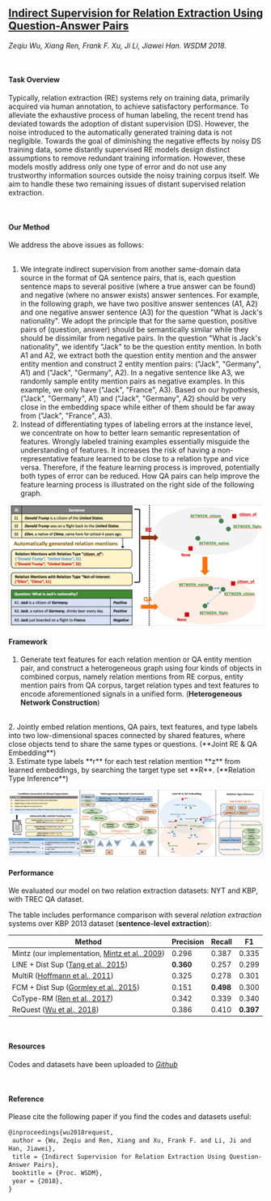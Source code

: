 ## [Indirect Supervision for Relation Extraction Using Question-Answer Pairs](https://arxiv.org/abs/1710.11169) <br />
*Zeqiu Wu, Xiang Ren, Frank F. Xu, Ji Li, Jiawei Han. WSDM 2018.*

<br />

#### **Task Overview**

Typically, relation extraction (RE) systems rely on training data, primarily acquired
via human annotation, to achieve satisfactory performance. To alleviate the exhaustive process of human labeling, the recent trend has deviated
towards the adoption of distant supervision (DS). However, the noise introduced to the automatically generated training data is not negligible. Towards the goal of diminishing the negative effects by noisy DS training data, some distantly supervised RE models design distinct assumptions to remove redundant
training information. However, these models mostly address only one type of error and do not use any trustworthy information sources outside the noisy training corpus itself. We aim to handle these two remaining issues of distant supervised relation extraction.

<br />

#### **Our Method**

We address the above issues as follows: <br /><br />
1. We integrate indirect supervision from another same-domain data source in the format of QA sentence pairs, that is, each question sentence maps to several positive (where a true answer can be found) and negative (where no answer exists) answer sentences. For example, in the following graph, we have two positive answer sentences (A1, A2) and one negative answer sentence (A3) for the question "What is Jack's nationality". We adopt the principle that for the same question, positive pairs of (question, answer) should be semantically similar while they should be dissimilar from negative pairs. In the question "What is Jack's nationality", we identify "Jack" to be the question entity mention. In both A1 and A2, we extract both the question entity mention and the answer entity mention and construct 2 entity mention pairs: ("Jack", "Germany", A1) and ("Jack", "Germany", A2). In a negative sentence like A3, we randomly sample entity mention pairs as negative examples. In this example, we only have ("Jack", "France", A3). Based on our hypothesis, ("Jack", "Germany", A1) and ("Jack", "Germany", A2) should be very close in the embedding space while either of them should be far away from ("Jack", "France", A3). <br />
2. Instead of differentiating types of labeling errors at the instance level, we concentrate on how to better learn semantic representation of features. Wrongly labeled training examples essentially misguide the understanding of features. It increases the risk of having a non-representative feature learned to be close to a relation type and vice versa. Therefore, if the feature learning process is improved, potentially both types of error can be reduced. How QA pairs can help improve the feature learning process is illustrated on the right side of the following graph. <br />

![alt text](qa.png)
<br />

#### **Framework**

1. Generate text features for each relation mention or QA entity
mention pair, and construct a heterogeneous graph using four
kinds of objects in combined corpus, namely relation mentions
from RE corpus, entity mention pairs from QA corpus, target relation
types and text features to encode aforementioned signals
in a unified form. (**Heterogeneous Network Construction**)
<br />
2. Jointly embed relation mentions, QA pairs, text features, and
type labels into two low-dimensional spaces connected by shared
features, where close objects tend to share the same types or
questions. (**Joint RE & QA Embedding**)
<br />
3. Estimate type labels **r** for each test relation mention **z** from
learned embeddings, by searching the target type set **R**.  (**Relation Type Inference**) <br />

![alt text](framework.png)
<br />

#### **Performance**

We evaluated our model on two relation extraction datasets: NYT and KBP, with TREC QA dataset.

The table includes performance comparison with several *relation extraction* systems over KBP 2013 dataset (**sentence-level extraction**):

Method | Precision | Recall | F1
-------|-----------|--------|----
Mintz (our implementation, [Mintz et al., 2009](http://web.stanford.edu/~jurafsky/mintz.pdf)) | 0.296 | 0.387 | 0.335
LINE + Dist Sup ([Tang et al., 2015](https://arxiv.org/pdf/1503.03578.pdf)) | **0.360** | 0.257 | 0.299
MultiR ([Hoffmann et al., 2011](http://raphaelhoffmann.com/publications/acl2011.pdf)) | 0.325 | 0.278 | 0.301
FCM + Dist Sup ([Gormley et al., 2015](http://www.aclweb.org/anthology/D15-1205)) | 0.151 | **0.498** | 0.300
CoType-RM ([Ren et al., 2017](https://arxiv.org/pdf/1610.08763v1.pdf)) | 0.342 | 0.339 | 0.340
ReQuest ([Wu et al., 2018](https://arxiv.org/abs/1710.11169)) | 0.386 | 0.410 | **0.397**

<br />

#### **Resources**

Codes and datasets have been uploaded to *[Github](https://github.com/ellenmellon/ReQuest)*

<br />

#### **Reference**

Please cite the following paper if you find the codes and datasets useful:
```
@inproceedings{wu2018request,
 author = {Wu, Zeqiu and Ren, Xiang and Xu, Frank F. and Li, Ji and Han, Jiawei},
 title = {Indirect Supervision for Relation Extraction Using Question-Answer Pairs},
 booktitle = {Proc. WSDM},
 year = {2018},
}

```

